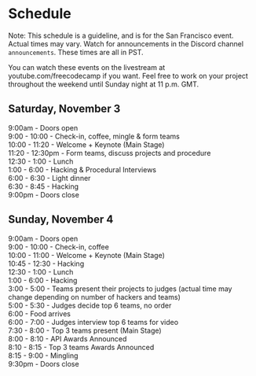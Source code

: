 # Schedule

Note: This schedule is a guideline, and is for the San Francisco event. Actual times may vary. Watch for announcements in the Discord channel `announcements`. These times are all in PST. 

You can watch these events on the livestream at youtube.com/freecodecamp if you want. Feel free to work on your project throughout the weekend until Sunday night at 11 p.m. GMT.

## Saturday, November 3
9:00am - Doors open  
9:00 - 10:00 - Check-in, coffee, mingle & form teams  
10:00 - 11:20 - Welcome + Keynote (Main Stage)  
11:20 - 12:30pm - Form teams, discuss projects and procedure  
12:30 - 1:00 - Lunch  
1:00 - 6:00 - Hacking & Procedural Interviews  
6:00 - 6:30 - Light dinner  
6:30 - 8:45 - Hacking  
9:00pm - Doors close    

## Sunday, November 4
9:00am - Doors open  
9:00 - 10:00 - Check-in, coffee  
10:00 - 11:00 - Welcome + Keynote (Main Stage)  
10:45 - 12:30 - Hacking  
12:30 - 1:00 - Lunch  
1:00 - 6:00 - Hacking  
3:00 - 5:00 - Teams present their projects to judges (actual time may change depending on number of hackers and teams)  
5:00 - 5:30 - Judges decide top 6 teams, no order  
6:00 - Food arrives  
6:00 - 7:00 - Judges interview top 6 teams for video  
7:30 - 8:00 - Top 3 teams present (Main Stage)  
8:00 - 8:10 - API Awards Announced  
8:10 - 8:15 - Top 3 teams Awards Announced  
8:15 - 9:00 - Mingling  
9:30pm - Doors close  
